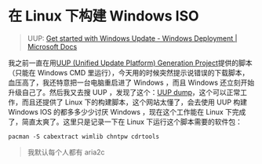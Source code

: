 # 在 Linux 下构建 Windows ISO

> UUP: [Get started with Windows Update - Windows Deployment | Microsoft Docs](https://docs.microsoft.com/en-us/windows/deployment/update/windows-update-overview#unified-update-platform-uup-architecture)

我之前一直在用[UUP (Unified Update Platform) Generation Project](https://uup.rg-adguard.net/)提供的脚本（只能在 Windows CMD 里运行），今天用的时候突然提示说错误的下载脚本，血压高了，我还特意把一台电脑重启进了 Windows ，而且 Windows 还立刻开始升级自己了。然后我又去搜 UUP ，发现了这个：[UUP dump](https://uupdump.net/)，这个可以正常工作，而且还提供了 Linux 下的构建脚本，这个网站太懂了，会去使用 UUP 构建 Windows IOS 的都多多少少讨厌 Windows ，现在这个工作能在 Linux 下完成了，简直太爽了。这里只是记录一下在 Linux 下运行这个脚本需要的软件包：

```shell
pacman -S cabextract wimlib chntpw cdrtools
```

> 我默认每个人都有 aria2c
